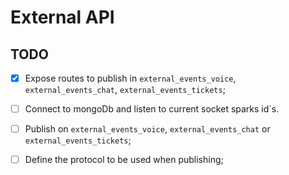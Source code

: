 # External API

## TODO 
- [x] Expose routes to publish in `external_events_voice`, `external_events_chat`, `external_events_tickets`;
- [ ] Connect to mongoDb and listen to current socket sparks id´s.
- [ ] Publish on `external_events_voice`, `external_events_chat` or `external_events_tickets`;
- [ ] Define the protocol to be used when publishing;



